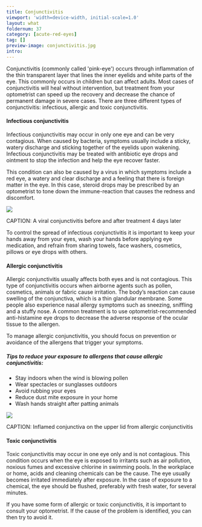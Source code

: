 ```yaml
---
title: Conjunctivitis
viewport: 'width=device-width, initial-scale=1.0'
layout: what
foldernum: 37
category: [acute-red-eyes]
tag: []
preview-image: conjunctivitis.jpg
intro: 
---
```


<div class="employee-heading">
<p>Conjunctivitis (commonly called 'pink-eye') occurs through inflammation of the thin transparent layer that lines the inner eyelids and white parts of the eye. This commonly occurs in children but can affect adults. Most cases of conjunctivitis will heal without intervention, but treatment from your optometrist can speed up the recovery and decrease the chance of permanent damage in severe cases. There are three different types of conjunctivitis: infectious, allergic and toxic conjunctivitis.
</p>
</div>

#### Infectious conjunctivitis

Infectious conjunctivitis may occur in only one eye and can be very contagious. When caused by bacteria, symptoms usually include a sticky, watery discharge and sticking together of the eyelids upon wakening. Infectious conjunctivitis may be treated with antibiotic eye drops and ointment to stop the infection and help the eye recover faster. 

This condition can also be caused by a virus in which symptoms include a red eye, a watery and clear discharge and a feeling that there is foreign matter in the eye. In this case, steroid drops may be prescribed by an optometrist to tone down the immune-reaction that causes the redness and discomfort.

![](/uploads/conjunctivitis-before-after.jpg)

CAPTION: A viral conjunctivitis before and after treatment 4 days later

To control the spread of infectious conjunctivitis it is important to keep your hands away from your eyes, wash your hands before applying eye medication, and refrain from sharing towels, face washers, cosmetics, pillows or eye drops with others.

#### Allergic conjunctivitis

Allergic conjunctivitis usually affects both eyes and is not contagious. This type of conjunctivitis occurs when airborne agents such as pollen, cosmetics, animals or fabric cause irritation. The body’s reaction can cause swelling of the conjunctiva, which is a thin glandular membrane. Some people also experience nasal allergy symptoms such as sneezing, sniffling and a stuffy nose. A common treatment is to use optometrist-recommended anti-histamine eye drops to decrease the adverse response of the ocular tissue to the allergen.

To manage allergic conjunctivitis, you should focus on prevention or avoidance of the allergens that trigger your symptoms. 

##### Tips to reduce your exposure to allergens that cause allergic conjunctivitis:

  * Stay indoors when the wind is blowing pollen
  * Wear spectacles or sunglasses outdoors
  * Avoid rubbing your eyes
  * Reduce dust mite exposure in your home
  * Wash hands straight after patting animals



![](/uploads/inflamed-conjunctiva.jpg)

CAPTION: Inflamed conjunctiva on the upper lid from allergic conjunctivitis

#### Toxic conjunctivitis

Toxic conjunctivitis may occur in one eye only and is not contagious. This condition occurs when the eye is exposed to irritants such as air pollution, noxious fumes and excessive chlorine in swimming pools. In the workplace or home, acids and cleaning chemicals can be the cause. The eye usually becomes irritated immediately after exposure. In the case of exposure to a chemical, the eye should be flushed, preferably with fresh water, for several minutes.

If you have some form of allergic or toxic conjunctivitis, it is important to consult your optometrist. If the cause of the problem is identified, you can then try to avoid it.
